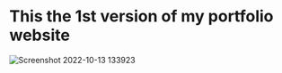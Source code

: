 # This the 1st version of my portfolio website

![Screenshot 2022-10-13 133923](https://user-images.githubusercontent.com/89745621/195539832-9d3894e2-9eb7-4f84-ba4a-9d136bfabd7e.png)
